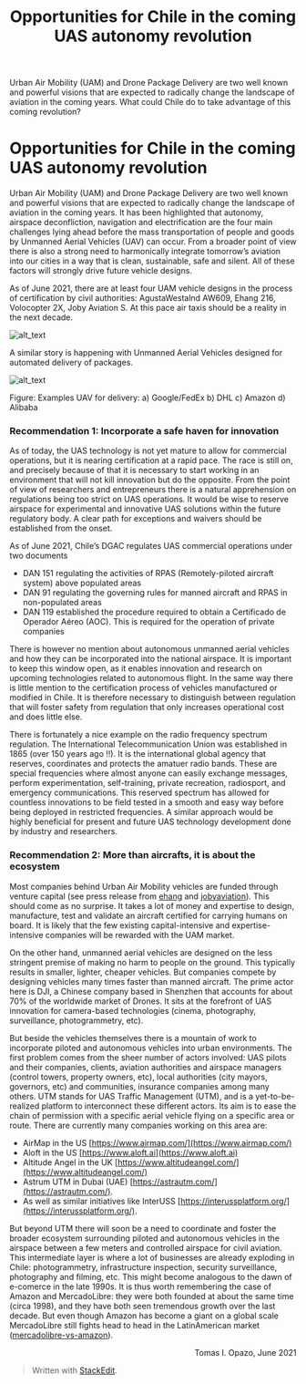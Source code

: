 ﻿---
layout: archive
title: "Opportunities for Chile in the coming UAS autonomy revolution"
collection: postscyt
description: "Urban Air Mobility (UAM) and Drone Package Delivery are two well known and powerful visions that are expected to radically change the landscape of aviation in the coming years. What could Chile do to take advantage of this coming revolution?"
---

Urban Air Mobility (UAM) and Drone Package Delivery are two well known and powerful visions that are expected to radically change the landscape of aviation in the coming years. What could Chile do to take advantage of this coming revolution? 


# Opportunities for Chile in the coming UAS autonomy revolution

Urban Air Mobility (UAM) and Drone Package Delivery are two well known and powerful visions that are expected to radically change the landscape of aviation in the coming years. It has been highlighted that autonomy, airspace deconfliction, navigation and electrification are the four main challenges lying ahead before the mass transportation of people and goods by Unmanned Aerial Vehicles (UAV) can occur. From a broader point of view there is also a strong need to harmonically integrate tomorrow’s aviation into our cities in a way that is clean, sustainable, safe and silent. All of these factors will strongly drive future vehicle designs. 

As of June 2021, there are at least four UAM vehicle designs in the process of certification by civil authorities: AgustaWestalnd AW609, Ehang 216, Volocopter 2X, Joby Aviation S. At this pace air taxis should be a reality in the next decade. 

![alt_text](https://raw.githubusercontent.com/toopazo/imgodg/main/thesis_research/collage_uam_v2.png)

A similar story is happening with Unmanned Aerial Vehicles designed for automated delivery of packages. 


![alt_text](https://raw.githubusercontent.com/toopazo/imgodg/main/thesis_research/uas_delivery.jpg)


Figure: Examples UAV for delivery:  a) Google/FedEx b) DHL c) Amazon d) Alibaba


### Recommendation 1: Incorporate a safe haven for innovation

As of today, the UAS technology is not yet mature to allow for commercial operations, but it is nearing certification at a rapid pace. The race is still on, and precisely because of that it is necessary to start working in an environment that will not kill innovation but do the opposite. From the point of view of researchers and entrepreneurs there is a natural apprehension on regulations being too strict on UAS operations. It would be wise to reserve airspace for experimental and innovative UAS solutions within the future regulatory body. A clear path for exceptions and waivers should be established from the onset. 

As of June 2021, Chile’s DGAC regulates UAS commercial operations under two documents



* DAN 151 regulating the activities of RPAS (Remotely-piloted aircraft system) above populated areas
* DAN 91 regulating the governing rules for manned aircraft and RPAS in non-populated areas
* DAN 119 established the procedure required to obtain a Certificado de Operador Aéreo (AOC). This is required for the operation of private companies

There is however no mention about autonomous unmanned aerial vehicles and how they can be incorporated into the national airspace. It is important to keep this window open, as it enables innovation and research on upcoming technologies related to autonomous flight. In the same way there is little mention to the certification process of vehicles manufactured or modified in Chile. It is therefore necessary to distinguish between regulation that will foster safety from regulation that only increases operational cost and does little else.

There is fortunately a nice example on the radio frequency spectrum regulation. The International Telecommunication Union was established in 1865 (over 150 years ago !!). It is the international global agency that reserves, coordinates and protects the amatuer radio bands. These are special frequencies where almost anyone can easily exchange messages, perform experimentation, self-training, private recreation, radiosport, and emergency communications. This reserved spectrum has allowed for countless innovations to be field tested in a smooth and easy way before being deployed in restricted frequencies. A similar approach would be highly beneficial for present and future UAS technology development done by industry and researchers. 


### Recommendation 2: More than aircrafts, it is about the ecosystem

Most companies behind Urban Air Mobility vehicles are funded through venture capital (see press release from [ehang](https://www.ehang.com/news/138.html) and [jobyaviation](https://www.jobyaviation.com/news/joby-aviation-to-list-on-nyse-through-merger-with-reinvent-technology-partners/)). This should come as no surprise. It takes a lot of money and expertise to design, manufacture, test and validate an aircraft certified for carrying humans on board. It is likely that the few existing capital-intensive and expertise-intensive companies will be rewarded with the UAM market. 

On the other hand, unmanned aerial vehicles are designed on the less stringent premise of making no harm to people on the ground. This typically results in smaller, lighter, cheaper vehicles. But companies compete by designing vehicles many times faster than manned aircraft. The prime actor here is DJI, a Chinese company based in Shenzhen that accounts for about 70% of the worldwide market of Drones. It sits at the forefront of UAS innovation for camera-based technologies (cinema, photography, surveillance, photogrammetry, etc). 

But beside the vehicles themselves there is a mountain of work to incorporate piloted and autonomous vehicles into urban environments. The first problem comes from the sheer number of actors involved: UAS pilots and their companies, clients, aviation authorities and airspace managers (control towers, property owners, etc), local authorities (city mayors, governors, etc) and communities, insurance companies among many others. UTM stands for UAS Traffic Management (UTM), and is a yet-to-be-realized platform to interconnect these different actors. Its aim is to ease the chain of permission with a specific aerial vehicle flying on a specific area or route. There are currently many companies working on this area are:

- AirMap in the US [https://www.airmap.com/](https://www.airmap.com/)
- Aloft in the US [https://www.aloft.ai](https://www.aloft.ai)
- Altitude Angel in the UK [https://www.altitudeangel.com/](https://www.altitudeangel.com/)
- Astrum UTM in Dubai (UAE) [https://astrautm.com/](https://astrautm.com/). 
- As well as similar initiatives like InterUSS [https://interussplatform.org/](https://interussplatform.org/). 

But beyond UTM there will soon be a need to coordinate and foster the broader ecosystem surrounding piloted and autonomous vehicles in the airspace between a few meters and controlled airspace for civil aviation. This intermediate layer is where a lot of businesses are already exploding in Chile: photogrammetry,  infrastructure inspection, security surveillance, photography and filming, etc. This might become analogous to the dawn of e-comerce in the late 1990s. It is thus worth remembering the case of Amazon and MercadoLibre: they were both founded at about the same time (circa 1998), and they have both seen tremendous growth over the last decade. But even though Amazon has become a giant on a global scale MercadoLibre still fights head to head in the LatinAmerican market ([mercadolibre-vs-amazon](https://www.fool.com/investing/2020/09/26/better-buy-mercadolibre-vs-amazon/)). 

<p style="text-align: right"> 
Tomas I. Opazo, June 2021</p>

> Written with [StackEdit](https://stackedit.io/).
